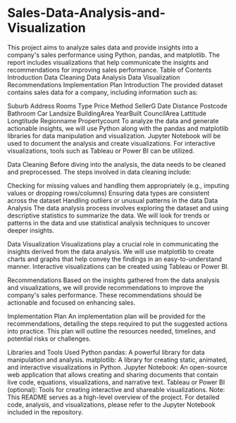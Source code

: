 # Sales-Data-Analysis-and-Visualization
This project aims to analyze sales data and provide insights into a company's sales performance using Python, pandas, and matplotlib. The report includes visualizations that help communicate the insights and recommendations for improving sales performance.
Table of Contents
Introduction
Data Cleaning
Data Analysis
Data Visualization
Recommendations
Implementation Plan
Introduction
The provided dataset contains sales data for a company, including information such as:

Suburb
Address
Rooms
Type
Price
Method
SellerG
Date
Distance
Postcode
Bathroom
Car
Landsize
BuildingArea
YearBuilt
CouncilArea
Lattitude
Longtitude
Regionname
Propertycount
To analyze the data and generate actionable insights, we will use Python along with the pandas and matplotlib libraries for data manipulation and visualization. Jupyter Notebook will be used to document the analysis and create visualizations. For interactive visualizations, tools such as Tableau or Power BI can be utilized.

Data Cleaning
Before diving into the analysis, the data needs to be cleaned and preprocessed. The steps involved in data cleaning include:

Checking for missing values and handling them appropriately (e.g., imputing values or dropping rows/columns)
Ensuring data types are consistent across the dataset
Handling outliers or unusual patterns in the data
Data Analysis
The data analysis process involves exploring the dataset and using descriptive statistics to summarize the data. We will look for trends or patterns in the data and use statistical analysis techniques to uncover deeper insights.

Data Visualization
Visualizations play a crucial role in communicating the insights derived from the data analysis. We will use matplotlib to create charts and graphs that help convey the findings in an easy-to-understand manner. Interactive visualizations can be created using Tableau or Power BI.

Recommendations
Based on the insights gathered from the data analysis and visualizations, we will provide recommendations to improve the company's sales performance. These recommendations should be actionable and focused on enhancing sales.

Implementation Plan
An implementation plan will be provided for the recommendations, detailing the steps required to put the suggested actions into practice. This plan will outline the resources needed, timelines, and potential risks or challenges.

Libraries and Tools Used
Python
pandas: A powerful library for data manipulation and analysis.
matplotlib: A library for creating static, animated, and interactive visualizations in Python.
Jupyter Notebook: An open-source web application that allows creating and sharing documents that contain live code, equations, visualizations, and narrative text.
Tableau or Power BI (optional): Tools for creating interactive and shareable visualizations.
Note: This README serves as a high-level overview of the project. For detailed code, analysis, and visualizations, please refer to the Jupyter Notebook included in the repository.
